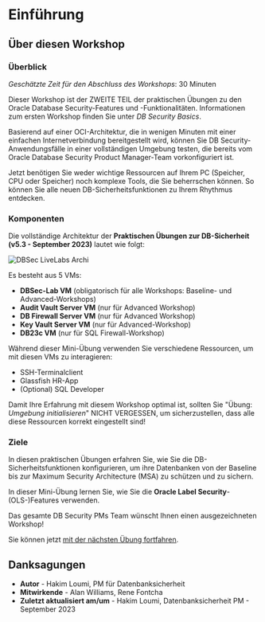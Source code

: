 # Einführung

## Über diesen Workshop

### Überblick

_Geschätzte Zeit für den Abschluss des Workshops_: 30 Minuten

Dieser Workshop ist der ZWEITE TEIL der praktischen Übungen zu den Oracle Database Security-Features und -Funktionalitäten. Informationen zum ersten Workshop finden Sie unter _DB Security Basics_.

Basierend auf einer OCI-Architektur, die in wenigen Minuten mit einer einfachen Internetverbindung bereitgestellt wird, können Sie DB Security-Anwendungsfälle in einer vollständigen Umgebung testen, die bereits vom Oracle Database Security Product Manager-Team vorkonfiguriert ist.

Jetzt benötigen Sie weder wichtige Ressourcen auf Ihrem PC (Speicher, CPU oder Speicher) noch komplexe Tools, die Sie beherrschen können. So können Sie alle neuen DB-Sicherheitsfunktionen zu Ihrem Rhythmus entdecken.

### Komponenten

Die vollständige Architektur der **Praktischen Übungen zur DB-Sicherheit (v5.3 - September 2023)** lautet wie folgt:

![DBSec LiveLabs Archi](./images/dbseclab-archi.png "DBSec LiveLabs Archi")

Es besteht aus 5 VMs:

*   **DBSec-Lab VM** (obligatorisch für alle Workshops: Baseline- und Advanced-Workshops)
*   **Audit Vault Server VM** (nur für Advanced Workshop)
*   **DB Firewall Server VM** (nur für Advanced Workshop)
*   **Key Vault Server VM** (nur für Advanced-Workshop)
*   **DB23c VM** (nur für SQL Firewall-Workshop)

Während dieser Mini-Übung verwenden Sie verschiedene Ressourcen, um mit diesen VMs zu interagieren:

*   SSH-Terminalclient
*   Glassfish HR-App
*   (Optional) SQL Developer

Damit Ihre Erfahrung mit diesem Workshop optimal ist, sollten Sie "Übung: _Umgebung initialisieren_" NICHT VERGESSEN, um sicherzustellen, dass alle diese Ressourcen korrekt eingestellt sind!

### Ziele

In diesen praktischen Übungen erfahren Sie, wie Sie die DB-Sicherheitsfunktionen konfigurieren, um ihre Datenbanken von der Baseline bis zur Maximum Security Architecture (MSA) zu schützen und zu sichern.

In dieser Mini-Übung lernen Sie, wie Sie die **Oracle Label Security**\-(OLS-)Features verwenden.

Das gesamte DB Security PMs Team wünscht Ihnen einen ausgezeichneten Workshop!

Sie können jetzt [mit der nächsten Übung fortfahren](#next).

## Danksagungen

*   **Autor** - Hakim Loumi, PM für Datenbanksicherheit
*   **Mitwirkende** - Alan Williams, Rene Fontcha
*   **Zuletzt aktualisiert am/um** - Hakim Loumi, Datenbanksicherheit PM - September 2023
